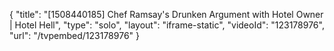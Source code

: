 {
    "title": "[1508440185] Chef Ramsay's Drunken Argument with Hotel Owner | Hotel Hell",
    "type": "solo",
    "layout": "iframe-static",
    "videoId": "123178976",
    "url": "\/tvpembed\/123178976"
}